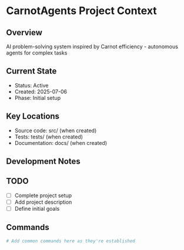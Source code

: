 # CarnotAgents Project Context

## Overview
AI problem-solving system inspired by Carnot efficiency - autonomous agents for complex tasks

## Current State
- Status: Active
- Created: 2025-07-06
- Phase: Initial setup

## Key Locations
- Source code: src/ (when created)
- Tests: tests/ (when created)
- Documentation: docs/ (when created)

## Development Notes
<!-- Add important decisions, patterns, and learnings here -->

## TODO
- [ ] Complete project setup
- [ ] Add project description
- [ ] Define initial goals

## Commands
<!-- Common commands for this project -->
```bash
# Add common commands here as they're established
```
